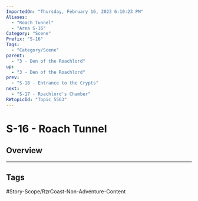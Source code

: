 ```yaml
---
ImportedOn: "Thursday, February 16, 2023 6:10:23 PM"
Aliases:
  - "Roach Tunnel"
  - "Area S-16"
Category: "Scene"
Prefix: "S-16"
Tags:
  - "Category/Scene"
parent:
  - "3 - Den of the Roachlord"
up:
  - "3 - Den of the Roachlord"
prev:
  - "S-18 - Entrance to the Crypts"
next:
  - "S-17 - Roachlord's Chamber"
RWtopicId: "Topic_5563"
---
```

# S-16 - Roach Tunnel
## Overview

---
## Tags
#Story-Scope/RzrCoast-Non-Adventure-Content

